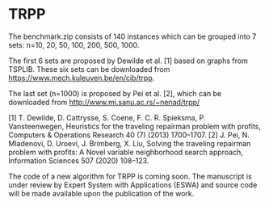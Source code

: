 # TRPP
The benchmark.zip consists of 140 instances which can be grouped into 7 sets: n=10, 20, 50, 100, 200, 500, 1000.

The first 6 sets are proposed by Dewilde et al. [1] based on graphs from TSPLIB. These six sets can be downloaded from https://www.mech.kuleuven.be/en/cib/trpp.

The last set (n=1000) is proposed by Pei et al. [2], which can be downloaded from http://www.mi.sanu.ac.rs/~nenad/trpp/

[1] T. Dewilde, D. Cattrysse, S. Coene, F. C. R. Spieksma, P. Vansteenwegen, Heuristics for the traveling repairman problem with profits, Computers & Operations Research 40 (7) (2013) 1700–1707. 
[2] J. Pei, N. Mladenovi, D. Uroevi, J. Brimberg, X. Liu, Solving the traveling repairman problem with profits: A Novel variable neighborhood search approach, Information Sciences 507 (2020) 108–123.

The code of a new algorithm for TRPP is coming soon. The manuscript is under review by Expert System with Applications (ESWA) and source code will be made available upon the publication of the work.
